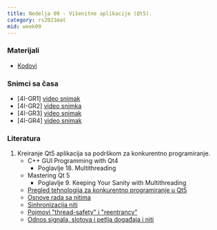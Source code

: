 ```yaml
---
title: Nedelja 09 - Višenitne aplikacije (Qt5).
category: rs2021mat
mid: week09
---
```


### Materijali

- [Kodovi](https://github.com/MATF-RS21/zvanicni-materijali/tree/main/09-konkurentno-programiranje)

### Snimci sa časa

- [4I-GR1] [video snimak](https://youtu.be/dIrcFG2KbKM)
- [4I-GR2] [video snimka](https://youtu.be/riWq3ftHQkw)
- [4I-GR3] [video snimak](http://enastava.matf.bg.ac.rs/~nikola_ajzenhamer/2020-2021/rs/RS%2009/RS%2009_player.html)
- [4I-GR4] [video snimak](https://youtu.be/dIrcFG2KbKM)

### Literatura

1. Kreiranje Qt5 aplikacija sa podrškom za konkurentno programiranje.
    - C++ GUI Programming with Qt4
        - Poglavlje 18. Multithreading
    - Mastering Qt 5
        - Poglavlje 9. Keeping Your Sanity with Multithreading
    - [Pregled tehnologija za konkurentno programiranje u Qt5](https://doc.qt.io/qt-5/threads-technologies.html)
    - [Osnove rada sa nitima](https://doc.qt.io/qt-5/thread-basics.html)
    - [Sinhronizacija niti](https://doc.qt.io/qt-5/threads-synchronizing.html)
    - [Pojmovi "thread-safety" i "reentrancy"](https://doc.qt.io/qt-5/threads-reentrancy.html)
    - [Odnos signala, slotova i petlja događaja i niti](https://doc.qt.io/qt-5/threads-qobject.html)
